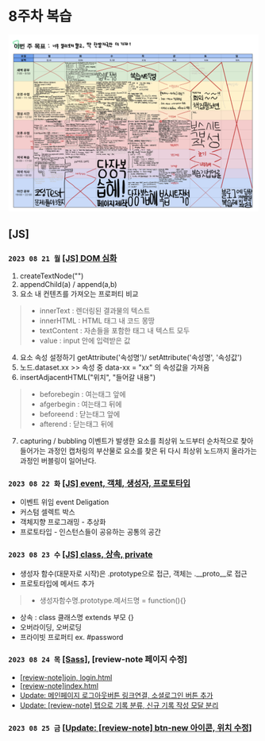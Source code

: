 # 8주차 복습
![img](../99_images/planner_8.png)

## [JS]
### `2023 08 21 월` [[JS] DOM 심화](https://github.com/sthgml/FES7/commit/7c7dd84f185476c8fe748950d0a77361a80a485d)
1. createTextNode("")
2. appendChild(a) / append(a,b)
3. 요소 내 컨텐츠를 가져오는 프로퍼티 비교
> - innerText : 렌더링된 결과물의 텍스트
> - innerHTML : HTML 태그 내 코드 몽땅
> - textContent : 자손들을 포함한 태그 내 텍스트 모두
> - value : input 안에 입력받은 값
4. 요소 속성 설정하기 getAttribute('속성명')/ setAttribute('속성명', '속성값')
5. 노드.dataset.xx >> 속성 중 data-xx = "xx" 의 속성값을 가져옴
6. insertAdjacentHTML("위치", "들어갈 내용")
> - beforebegin : 여는태그 앞에
> - afgerbegin : 여는태그 뒤에
> - beforeend : 닫는태그 앞에
> - afterend : 닫는태그 뒤에
7. capturing / bubbling 이벤트가 발생한 요소를 최상위 노드부터 순차적으로 찾아들어가는 과정인 캡처링의 부산물로 요소를 찾은 뒤 다시 최상위 노드까지 올라가는 과정인 버블링이 일어난다.

### `2023 08 22 화` [[JS] event, 객체, 생성자, 프로토타입](https://github.com/sthgml/FES7/commit/0289ab215923abc2df5579fe5a2a7e8b2a73b476)
- 이벤트 위임 event Deligation
- 커스텀 셀렉트 박스
- 객체지향 프로그래밍 - 추상화
- 프로토타입 - 인스턴스들이 공유하는 공통의 공간


### `2023 08 23 수` [[JS] class, 상속, private](https://github.com/sthgml/FES7/commit/014130548032ddabb6ee4d4d7b15218e33903d3a)
- 생성자 함수(대문자로 시작)은 .prototype으로 접근, 객체는 .__proto__로 접근
- 프로토타입에 메서드 추가 
> - 생성자함수명.prototype.메서드명 = function(){} 
- 상속 : class 클래스명 extends 부모 {}
- 오버라이딩, 오버로딩
- 프라이빗 프로퍼티 ex. #password

### `2023 08 24 목` [[Sass]](https://github.com/sthgml/FES7/commit/eb957ce602e43790e484a80b2816172e9e226404), [review-note 페이지 수정]
- [[review-note]join, login.html](https://github.com/sthgml/FES7/commit/23a0c9f50e2721aa7df008f8109532d9f88755cc)
- [[review-note]index.html](https://github.com/sthgml/FES7/commit/e0f3eefe63cc9d48ee4839a8f89d7314790c5536)
- [Update: 메인페이지 로그아웃버튼 링크연결, 소셜로그인 버튼 추가](https://github.com/sthgml/FES7/commit/c60df0d094846bb91fc1b704b11c3309947def0c)
- [Update: [review-note] 탭으로 기록 분류, 신규 기록 작성 모달 분리](https://github.com/sthgml/FES7/commit/eac75f7b66391479e3c4d57618185e1abc60dba5)

### `2023 08 25 금` [[Update: [review-note] btn-new 아이콘, 위치 수정](https://github.com/sthgml/FES7/commit/1ca9b69f0922fe606ac4734bc35bad6fb4408fdc)]
